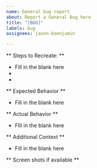 ```yaml
---
name: General bug report
about: Report a General Bug here
title: "[BUG]"
labels: bug
assignees: jason-boenjamin

---
```


** Steps to Recreate: **
-  Fill in the blank here
-
-

** Expected Behavior **
- Fill in the blank here

** Actual Behavior **
- FIll in the blank here

** Additional Context **
- Fill in the blank here

** Screen shots if available **
